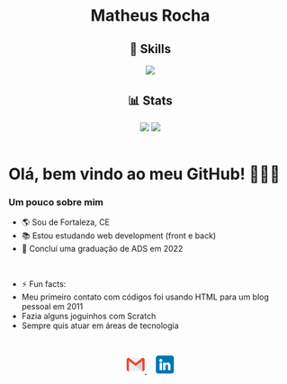 <h1 align="center">Matheus Rocha</h1>

<h2 align="center">🔧 Skills</h2>
<p align="center">
    <img src="https://skillicons.dev/icons?i=js,css,html,react,nodejs,mysql,mongodb" />
</p>

<h2 align="center">📊 Stats</h2>
<div align="center">
    <img height="160px" src="https://github-readme-stats.vercel.app/api/top-langs/?username=oisol&layout=compact&theme=cobalt">
    <img height="160px" src="https://github-readme-stats.vercel.app/api?username=oisol&show_icons=true&theme=cobalt&include_all_commits=true&count_private=true">
</div>
<br>

# Olá, bem vindo ao meu GitHub! 👨🏻‍💻
<h3>Um pouco sobre mim</h3>

- 🌎 Sou de Fortaleza, CE
- 📚 Estou estudando web development (front e back)
- 📝 Concluí uma graduação de ADS em 2022
 <br>
 
- ⚡ Fun facts:
- Meu primeiro contato com códigos foi usando HTML para um blog pessoal em 2011
- Fazia alguns joguinhos com Scratch
- Sempre quis atuar em áreas de tecnologia

<br>
<p align="center">
    <a href="mailto:matheusrocha.dev01@gmail.com">
        <img src="./img/gmail.png">
    </a>
    &nbsp;&nbsp;&nbsp;
    <a href="www.linkedin.com/in/matheus-rocha-dev">
        <img src="./img/linkedin.png">
    </a>
</p>
 
<!--
**oisol/oisol** is a ✨ _special_ ✨ repository because its `README.md` (this file) appears on your GitHub profile.

Here are some ideas to get you started:

- 🔭 I’m currently working on ...
- 🌱 I’m currently learning ...
- 👯 I’m looking to collaborate on ...
- 🤔 I’m looking for help with ...
- 💬 Ask me about ...
- 📫 How to reach me: ...
- 😄 Pronouns: ...
- ⚡ Fun fact: ...
-->
